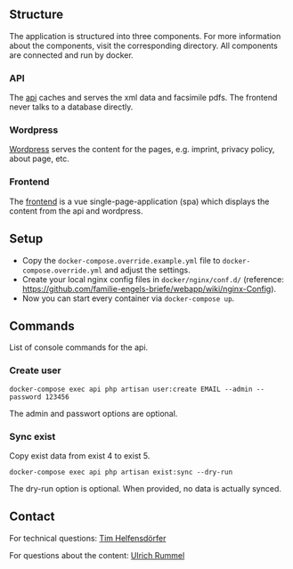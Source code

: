 ## Structure

The application is structured into three components. For more information about the components, visit the corresponding directory. All components are connected and run by docker.

### API

The [api](api) caches and serves the xml data and facsimile pdfs. The frontend never talks to a database directly.

### Wordpress

[Wordpress](wordpress) serves the content for the pages, e.g. imprint, privacy policy, about page, etc.

### Frontend

The [frontend](frontend) is a vue single-page-application (spa) which displays the content from the api and wordpress.

## Setup

* Copy the `docker-compose.override.example.yml` file to `docker-compose.override.yml` and adjust the settings. 
* Create your local nginx config files in `docker/nginx/conf.d/` (reference: https://github.com/familie-engels-briefe/webapp/wiki/nginx-Config). 
* Now you can start every container via `docker-compose up`.

## Commands

List of console commands for the api.

### Create user

`docker-compose exec api php artisan user:create EMAIL --admin --password 123456`

The admin and passwort options are optional.

### Sync exist

Copy exist data from exist 4 to exist 5.

`docker-compose exec api php artisan exist:sync --dry-run`

The dry-run option is optional. When provided, no data is actually synced.

## Contact

For technical questions: [Tim Helfensdörfer](https://github.com/thelfensdrfer)

For questions about the content: [Ulrich Rummel](https://github.com/urummel)
